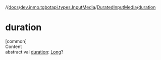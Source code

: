//[docs](../../../index.md)/[dev.inmo.tgbotapi.types.InputMedia](../index.md)/[DuratedInputMedia](index.md)/[duration](duration.md)



# duration  
[common]  
Content  
abstract val [duration](duration.md): [Long](https://kotlinlang.org/api/latest/jvm/stdlib/kotlin/-long/index.html)?  



